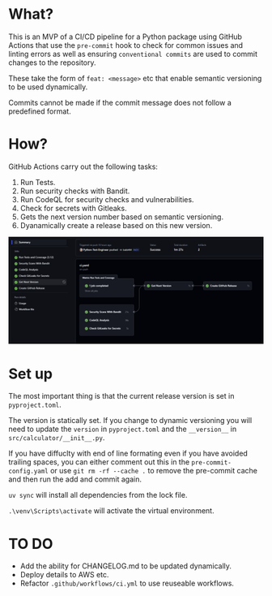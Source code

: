 # What?

This is an MVP of a CI/CD pipeline for a Python package using GitHub Actions that use the `pre-commit` hook to check for common issues and linting errors as well as ensuring `conventional commits` are used to commit changes to the repository.

These take the form of `feat: <message>` etc that enable semantic versioning to be used dynamically.

Commits cannot be made if the commit message does not follow a predefined format.

# How?

GitHub Actions carry out the following tasks:

1. Run Tests.
2. Run security checks with Bandit.
3. Run CodeQL for security checks and vulnerabilities.
4. Check for secrets with Gitleaks.
5. Gets the next version number based on semantic versioning.
6. Dyanamically create a release based on this new version.

![gitHub Actions](./github-workflow.png)

# Set up

The most important thing is that the current release version is set in `pyproject.toml`.

The version is statically set. If you change to dynamic versioning you will need to update the `version` in `pyproject.toml` and the `__version__` in `src/calculator/__init__.py`.

If you have diffuclty with end of line formating even if you have avoided trailing spaces, you can either comment out this in the `pre-commit-config.yaml` or use `git rm -rf --cache .` to remove the pre-commit cache and then run the add and commit again.

`uv sync` will install all dependencies from the lock file.

`.\venv\Scripts\activate` will activate the virtual environment.

# TO DO

- Add the ability for CHANGELOG.md to be updated dynamically.
- Deploy details to AWS etc.
- Refactor `.github/workflows/ci.yml` to use reuseable workflows.
